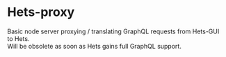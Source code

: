 # Hets-proxy

Basic node server proxying / translating GraphQL requests from Hets-GUI to Hets.  
Will be obsolete as soon as Hets gains full GraphQL support.
